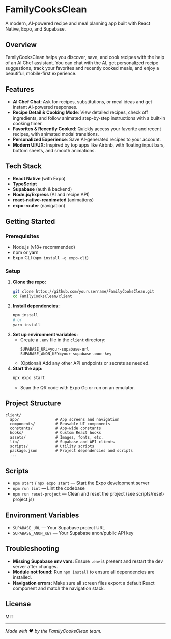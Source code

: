# FamilyCooksClean

A modern, AI-powered recipe and meal planning app built with React Native, Expo, and Supabase.

## Overview
FamilyCooksClean helps you discover, save, and cook recipes with the help of an AI Chef assistant. You can chat with the AI, get personalized recipe suggestions, track your favorites and recently cooked meals, and enjoy a beautiful, mobile-first experience.

## Features
- **AI Chef Chat**: Ask for recipes, substitutions, or meal ideas and get instant AI-powered responses.
- **Recipe Detail & Cooking Mode**: View detailed recipes, check off ingredients, and follow animated step-by-step instructions with a built-in cooking timer.
- **Favorites & Recently Cooked**: Quickly access your favorite and recent recipes, with animated modal transitions.
- **Personalized Experience**: Save AI-generated recipes to your account.
- **Modern UI/UX**: Inspired by top apps like Airbnb, with floating input bars, bottom sheets, and smooth animations.

## Tech Stack
- **React Native** (with Expo)
- **TypeScript**
- **Supabase** (auth & backend)
- **Node.js/Express** (AI and recipe API)
- **react-native-reanimated** (animations)
- **expo-router** (navigation)

## Getting Started

### Prerequisites
- Node.js (v18+ recommended)
- npm or yarn
- Expo CLI (`npm install -g expo-cli`)

### Setup
1. **Clone the repo:**
   ```bash
   git clone https://github.com/yourusername/FamilyCooksClean.git
   cd FamilyCooksClean/client
   ```
2. **Install dependencies:**
   ```bash
   npm install
   # or
   yarn install
   ```
3. **Set up environment variables:**
   - Create a `.env` file in the `client` directory:
     ```env
     SUPABASE_URL=your-supabase-url
     SUPABASE_ANON_KEY=your-supabase-anon-key
     ```
   - (Optional) Add any other API endpoints or secrets as needed.
4. **Start the app:**
   ```bash
   npx expo start
   ```
   - Scan the QR code with Expo Go or run on an emulator.

## Project Structure
```
client/
  app/                # App screens and navigation
  components/         # Reusable UI components
  constants/          # App-wide constants
  hooks/              # Custom React hooks
  assets/             # Images, fonts, etc.
  lib/                # Supabase and API clients
  scripts/            # Utility scripts
  package.json        # Project dependencies and scripts
  ...
```

## Scripts
- `npm start` / `npx expo start` — Start the Expo development server
- `npm run lint` — Lint the codebase
- `npm run reset-project` — Clean and reset the project (see scripts/reset-project.js)

## Environment Variables
- `SUPABASE_URL` — Your Supabase project URL
- `SUPABASE_ANON_KEY` — Your Supabase anon/public API key

## Troubleshooting
- **Missing Supabase env vars:** Ensure `.env` is present and restart the dev server after changes.
- **Module not found:** Run `npm install` to ensure all dependencies are installed.
- **Navigation errors:** Make sure all screen files export a default React component and match the navigation stack.

## License
MIT

---

*Made with ❤️ by the FamilyCooksClean team.* 